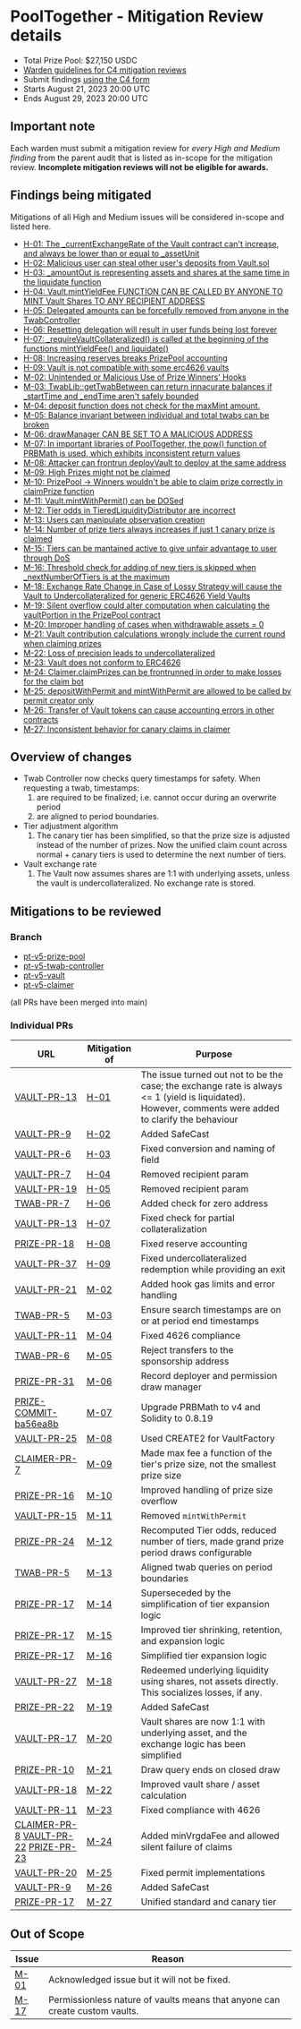 # PoolTogether - Mitigation Review details
- Total Prize Pool: $27,150 USDC 
- [Warden guidelines for C4 mitigation reviews](https://code4rena.notion.site/Guidelines-for-C4-mitigation-reviews-ed10fc5cfbf640bd8dcec66f38b343c4)
- Submit findings [using the C4 form](https://code4rena.com/contests/2023-08-pooltogether-mitigation-review/submit)
- Starts August 21, 2023 20:00 UTC 
- Ends August 29, 2023 20:00 UTC 

## Important note 

Each warden must submit a mitigation review for *every High and Medium finding* from the parent audit that is listed as in-scope for the mitigation review. **Incomplete mitigation reviews will not be eligible for awards.**

## Findings being mitigated

Mitigations of all High and Medium issues will be considered in-scope and listed here.

- [H-01: The _currentExchangeRate of the Vault contract can't increase, and always be lower than or equal to _assetUnit](https://github.com/code-423n4/2023-07-pooltogether-findings/issues/443)
- [H-02: Malicious user can steal other user's deposits from Vault.sol](https://github.com/code-423n4/2023-07-pooltogether-findings/issues/439)
- [H-03: _amountOut is representing assets and shares at the same time in the liquidate function](https://github.com/code-423n4/2023-07-pooltogether-findings/issues/427)
- [H-04: Vault.mintYieldFee FUNCTION CAN BE CALLED BY ANYONE TO MINT Vault Shares TO ANY RECIPIENT ADDRESS](https://github.com/code-423n4/2023-07-pooltogether-findings/issues/396)
- [H-05: Delegated amounts can be forcefully removed from anyone in the TwabController](https://github.com/code-423n4/2023-07-pooltogether-findings/issues/351)
- [H-06: Resetting delegation will result in user funds being lost forever](https://github.com/code-423n4/2023-07-pooltogether-findings/issues/206)
- [H-07: _requireVaultCollateralized() is called at the beginning of the functions mintYieldFee() and liquidate()](https://github.com/code-423n4/2023-07-pooltogether-findings/issues/190)
- [H-08: Increasing reserves breaks PrizePool accounting](https://github.com/code-423n4/2023-07-pooltogether-findings/issues/147)
- [H-09: Vault is not compatible with some erc4626 vaults](https://github.com/code-423n4/2023-07-pooltogether-findings/issues/79)
- [M-02: Unintended or Malicious Use of Prize Winners' Hooks](https://github.com/code-423n4/2023-07-pooltogether-findings/issues/465)
- [M-03: TwabLib::getTwabBetween can return innacurate balances if _startTime and _endTime aren't safely bounded](https://github.com/code-423n4/2023-07-pooltogether-findings/issues/464)
- [M-04: deposit function does not check for the maxMint amount.](https://github.com/code-423n4/2023-07-pooltogether-findings/issues/458)
- [M-05: Balance invariant between individual and total twabs can be broken](https://github.com/code-423n4/2023-07-pooltogether-findings/issues/452)
- [M-06: drawManager CAN BE SET TO A MALICIOUS ADDRESS](https://github.com/code-423n4/2023-07-pooltogether-findings/issues/431)
- [M-07: In important libraries of PoolTogether, the pow() function of PRBMath is used, which exhibits inconsistent return values](https://github.com/code-423n4/2023-07-pooltogether-findings/issues/423)
- [M-08: Attacker can frontrun deployVault to deploy at the same address](https://github.com/code-423n4/2023-07-pooltogether-findings/issues/416)
- [M-09: High Prizes might not be claimed](https://github.com/code-423n4/2023-07-pooltogether-findings/issues/415)
- [M-10: PrizePool -> Winners wouldn't be able to claim prize correctly in claimPrize function](https://github.com/code-423n4/2023-07-pooltogether-findings/issues/399)
- [M-11: Vault.mintWithPermit() can be DOSed](https://github.com/code-423n4/2023-07-pooltogether-findings/issues/384)
- [M-12: Tier odds in TieredLiquidityDistributor are incorrect](https://github.com/code-423n4/2023-07-pooltogether-findings/issues/352)
- [M-13: Users can manipulate observation creation](https://github.com/code-423n4/2023-07-pooltogether-findings/issues/334)
- [M-14: Number of prize tiers always increases if just 1 canary prize is claimed](https://github.com/code-423n4/2023-07-pooltogether-findings/issues/332)
- [M-15: Tiers can be mantained active to give unfair advantage to user through DoS](https://github.com/code-423n4/2023-07-pooltogether-findings/issues/331)
- [M-16: Threshold check for adding of new tiers is skipped when _nextNumberOfTiers is at the maximum](https://github.com/code-423n4/2023-07-pooltogether-findings/issues/314)
- [M-18: Exchange Rate Change in Case of Lossy Strategy will cause the Vault to Undercollateralized for generic ERC4626 Yield Vaults](https://github.com/code-423n4/2023-07-pooltogether-findings/issues/256)
- [M-19: Silent overflow could alter computation when calculating the vaultPortion in the PrizePool contract](https://github.com/code-423n4/2023-07-pooltogether-findings/issues/243)
- [M-20: Improper handling of cases when withdrawable assets = 0](https://github.com/code-423n4/2023-07-pooltogether-findings/issues/180)
- [M-21: Vault contribution calculations wrongly include the current round when claiming prizes](https://github.com/code-423n4/2023-07-pooltogether-findings/issues/150)
- [M-22: Loss of precision leads to undercollateralized](https://github.com/code-423n4/2023-07-pooltogether-findings/issues/143)
- [M-23: Vault does not conform to ERC4626](https://github.com/code-423n4/2023-07-pooltogether-findings/issues/129)
- [M-24: Claimer.claimPrizes can be frontrunned in order to make losses for the claim bot](https://github.com/code-423n4/2023-07-pooltogether-findings/issues/115)
- [M-25: depositWithPermit and mintWithPermit are allowed to be called by permit creator only](https://github.com/code-423n4/2023-07-pooltogether-findings/issues/113)
- [M-26: Transfer of Vault tokens can cause accounting errors in other contracts](https://github.com/code-423n4/2023-07-pooltogether-findings/issues/91)
- [M-27: Inconsistent behavior for canary claims in claimer](https://github.com/code-423n4/2023-07-pooltogether-findings/issues/61)

## Overview of changes

- Twab Controller now checks query timestamps for safety. When requesting a twab, timestamps:
    1. are required to be finalized; i.e. cannot occur during an overwrite period
    2. are aligned to period boundaries.
- Tier adjustment algorithm
    1. The canary tier has been simplified, so that the prize size is adjusted instead of the number of prizes. Now the unified claim count across normal + canary tiers is used to determine the next number of tiers.
- Vault exchange rate
    1. The Vault now assumes shares are 1:1 with underlying assets, unless the vault is undercollateralized. No exchange rate is stored.

## Mitigations to be reviewed

### Branch

- [pt-v5-prize-pool](https://github.com/GenerationSoftware/pt-v5-prize-pool)
- [pt-v5-twab-controller](https://github.com/GenerationSoftware/pt-v5-twab-controller)
- [pt-v5-vault](https://github.com/GenerationSoftware/pt-v5-vault)
- [pt-v5-claimer](https://github.com/GenerationSoftware/pt-v5-claimer)

(all PRs have been merged into main)

### Individual PRs

| URL | Mitigation of | Purpose | 
| ----------- | ------------- | ----------- |
| [VAULT-PR-13](https://github.com/GenerationSoftware/pt-v5-vault/pull/13) | [H-01](https://github.com/code-423n4/2023-07-pooltogether-findings/issues/443) | The issue turned out not to be the case; the exchange rate is always <= 1 (yield is liquidated). However, comments were added to clarify the behaviour |
| [VAULT-PR-9](https://github.com/GenerationSoftware/pt-v5-vault/pull/9) | [H-02](https://github.com/code-423n4/2023-07-pooltogether-findings/issues/439) | Added SafeCast |
| [VAULT-PR-6](https://github.com/GenerationSoftware/pt-v5-vault/pull/6) | [H-03](https://github.com/code-423n4/2023-07-pooltogether-findings/issues/427) | Fixed conversion and naming of field |
| [VAULT-PR-7](https://github.com/GenerationSoftware/pt-v5-vault/pull/7)| [H-04](https://github.com/code-423n4/2023-07-pooltogether-findings/issues/396) | Removed recipient param |
| [VAULT-PR-19](https://github.com/GenerationSoftware/pt-v5-vault/pull/19) | [H-05](https://github.com/code-423n4/2023-07-pooltogether-findings/issues/351) | Removed recipient param |
| [TWAB-PR-7](https://github.com/GenerationSoftware/pt-v5-twab-controller/pull/7) | [H-06](https://github.com/code-423n4/2023-07-pooltogether-findings/issues/206) | Added check for zero address |
| [VAULT-PR-13](https://github.com/GenerationSoftware/pt-v5-vault/pull/13) | [H-07](https://github.com/code-423n4/2023-07-pooltogether-findings/issues/190) | Fixed check for partial collateralization |
| [PRIZE-PR-18](https://github.com/GenerationSoftware/pt-v5-prize-pool/pull/18) | [H-08](https://github.com/code-423n4/2023-07-pooltogether-findings/issues/147) | Fixed reserve accounting |
| [VAULT-PR-37](https://github.com/GenerationSoftware/pt-v5-vault/pull/37) | [H-09](https://github.com/code-423n4/2023-07-pooltogether-findings/issues/79) | Fixed undercollateralized redemption while providing an exit |
| [VAULT-PR-21](https://github.com/GenerationSoftware/pt-v5-vault/pull/21) | [M-02](https://github.com/code-423n4/2023-07-pooltogether-findings/issues/465) | Added hook gas limits and error handling |
| [TWAB-PR-5](https://github.com/GenerationSoftware/pt-v5-twab-controller/pull/5) | [M-03](https://github.com/code-423n4/2023-07-pooltogether-findings/issues/464) | Ensure search timestamps are on or at period end timestamps |
| [VAULT-PR-11](https://github.com/GenerationSoftware/pt-v5-vault/pull/11) | [M-04](https://github.com/code-423n4/2023-07-pooltogether-findings/issues/458) | Fixed 4626 compliance |
| [TWAB-PR-6](https://github.com/GenerationSoftware/pt-v5-twab-controller/pull/6) | [M-05](https://github.com/code-423n4/2023-07-pooltogether-findings/issues/452) | Reject transfers to the sponsorship address |
| [PRIZE-PR-31](https://github.com/GenerationSoftware/pt-v5-prize-pool/pull/31) | [M-06](https://github.com/code-423n4/2023-07-pooltogether-findings/issues/431) | Record deployer and permission draw manager |
| [PRIZE-COMMIT-ba56ea8b](https://github.com/GenerationSoftware/pt-v5-prize-pool/commit/ba56ea8bac3bce06f1e08ae071a19954dd720b1f) | [M-07](https://github.com/code-423n4/2023-07-pooltogether-findings/issues/423) | Upgrade PRBMath to v4 and Solidity to 0.8.19 |
| [VAULT-PR-25](https://github.com/GenerationSoftware/pt-v5-vault/pull/25) | [M-08](https://github.com/code-423n4/2023-07-pooltogether-findings/issues/416) | Used CREATE2 for VaultFactory |
| [CLAIMER-PR-7](https://github.com/GenerationSoftware/pt-v5-claimer/pull/7) | [M-09](https://github.com/code-423n4/2023-07-pooltogether-findings/issues/415) | Made max fee a function of the tier's prize size, not the smallest prize size |
| [PRIZE-PR-16](https://github.com/GenerationSoftware/pt-v5-prize-pool/pull/16) | [M-10](https://github.com/code-423n4/2023-07-pooltogether-findings/issues/399) | Improved handling of prize size overflow |
| [VAULT-PR-15](https://github.com/GenerationSoftware/pt-v5-vault/pull/15) | [M-11](https://github.com/code-423n4/2023-07-pooltogether-findings/issues/384) | Removed `mintWithPermit` |
| [PRIZE-PR-24](https://github.com/GenerationSoftware/pt-v5-prize-pool/pull/24) | [M-12](https://github.com/code-423n4/2023-07-pooltogether-findings/issues/352) | Recomputed Tier odds, reduced number of tiers, made grand prize period draws configurable |
| [TWAB-PR-5](https://github.com/GenerationSoftware/pt-v5-twab-controller/pull/5) | [M-13](https://github.com/code-423n4/2023-07-pooltogether-findings/issues/334) | Aligned twab queries on period boundaries |
| [PRIZE-PR-17](https://github.com/GenerationSoftware/pt-v5-prize-pool/pull/17) | [M-14](https://github.com/code-423n4/2023-07-pooltogether-findings/issues/332) | Superseceded by the simplification of tier expansion logic |
| [PRIZE-PR-17](https://github.com/GenerationSoftware/pt-v5-prize-pool/pull/17) | [M-15](https://github.com/code-423n4/2023-07-pooltogether-findings/issues/331) | Improved tier shrinking, retention, and expansion logic |
| [PRIZE-PR-17](https://github.com/GenerationSoftware/pt-v5-prize-pool/pull/17) | [M-16](https://github.com/code-423n4/2023-07-pooltogether-findings/issues/314) | Simplified tier expansion logic |
| [VAULT-PR-27](https://github.com/GenerationSoftware/pt-v5-vault/pull/27) | [M-18](https://github.com/code-423n4/2023-07-pooltogether-findings/issues/256) | Redeemed underlying liquidity using shares, not assets directly. This socializes losses, if any. |
| [PRIZE-PR-22](https://github.com/GenerationSoftware/pt-v5-prize-pool/pull/22) | [M-19](https://github.com/code-423n4/2023-07-pooltogether-findings/issues/243) | Added SafeCast |
| [VAULT-PR-17](https://github.com/GenerationSoftware/pt-v5-vault/pull/18) | [M-20](https://github.com/code-423n4/2023-07-pooltogether-findings/issues/180) | Vault shares are now 1:1 with underlying asset, and the exchange logic has been simplified |
| [PRIZE-PR-10](https://github.com/GenerationSoftware/pt-v5-prize-pool/pull/10) | [M-21](https://github.com/code-423n4/2023-07-pooltogether-findings/issues/150) | Draw query ends on closed draw |
| [VAULT-PR-18](https://github.com/GenerationSoftware/pt-v5-vault/pull/18) | [M-22](https://github.com/code-423n4/2023-07-pooltogether-findings/issues/143) | Improved vault share / asset calculation |
| [VAULT-PR-11](https://github.com/GenerationSoftware/pt-v5-vault/pull/11) | [M-23](https://github.com/code-423n4/2023-07-pooltogether-findings/issues/129) | Fixed compliance with 4626 |
| [CLAIMER-PR-8](https://github.com/GenerationSoftware/pt-v5-claimer/pull/8) [VAULT-PR-22](https://github.com/GenerationSoftware/pt-v5-vault/pull/22) [PRIZE-PR-23](https://github.com/GenerationSoftware/pt-v5-prize-pool/pull/23) | [M-24](https://github.com/code-423n4/2023-07-pooltogether-findings/issues/115) | Added minVrgdaFee and allowed silent failure of claims |
| [VAULT-PR-20](https://github.com/GenerationSoftware/pt-v5-vault/pull/20) | [M-25](https://github.com/code-423n4/2023-07-pooltogether-findings/issues/113) | Fixed permit implementations |
| [VAULT-PR-9](https://github.com/GenerationSoftware/pt-v5-vault/pull/9) | [M-26](https://github.com/code-423n4/2023-07-pooltogether-findings/issues/91) | Added SafeCast |
| [PRIZE-PR-17](https://github.com/GenerationSoftware/pt-v5-prize-pool/pull/17) | [M-27](https://github.com/code-423n4/2023-07-pooltogether-findings/issues/61) | Unified standard and canary tier |

## Out of Scope

| Issue | Reason |
| ----- | ------ |
| [M-01](https://github.com/code-423n4/2023-07-pooltogether-findings/issues/470) | Acknowledged issue but it will not be fixed. |
| [M-17](https://github.com/code-423n4/2023-07-pooltogether-findings/issues/300) | Permissionless nature of vaults means that anyone can create custom vaults. |

